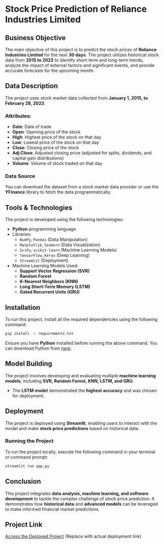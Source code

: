 

# Stock Price Prediction of Reliance Industries Limited

## Business Objective
The main objective of this project is to predict the stock prices of **Reliance Industries Limited** for the next **30 days**. The project utilizes historical stock data from **2015 to 2022** to identify short-term and long-term trends, analyze the impact of external factors and significant events, and provide accurate forecasts for the upcoming month.

## Data Description
The project uses stock market data collected from **January 1, 2015, to February 28, 2023**.

### Attributes:
- **Date**: Date of trade
- **Open**: Opening price of the stock
- **High**: Highest price of the stock on that day
- **Low**: Lowest price of the stock on that day
- **Close**: Closing price of the stock
- **Adj Close**: Adjusted closing price (adjusted for splits, dividends, and capital gain distributions)
- **Volume**: Volume of stock traded on that day

### Data Source
You can download the dataset from a stock market data provider or use the **YFinance** library to fetch the data programmatically.

## Tools & Technologies
The project is developed using the following technologies:
- **Python** programming language
- Libraries:
  - `NumPy`, `Pandas` (Data Manipulation)
  - `Matplotlib`, `Seaborn` (Data Visualization)
  - `SciPy`, `scikit-learn` (Machine Learning Models)
  - `TensorFlow`, `Keras` (Deep Learning)
  - `Streamlit` (Deployment)
- Machine Learning Models Used:
  - **Support Vector Regression (SVR)**
  - **Random Forest**
  - **K-Nearest Neighbors (KNN)**
  - **Long Short-Term Memory (LSTM)**
  - **Gated Recurrent Units (GRU)**

## Installation
To run this project, install all the required dependencies using the following command:
```sh
pip install -r requirements.txt
```
Ensure you have **Python** installed before running the above command. You can download Python from [here](https://www.python.org/downloads/).

## Model Building
The project involves developing and evaluating multiple **machine learning models**, including **SVR, Random Forest, KNN, LSTM, and GRU**.
- The **LSTM model** demonstrated the **highest accuracy** and was chosen for deployment.

## Deployment
The project is deployed using **Streamlit**, enabling users to interact with the model and make **stock price predictions** based on historical data.

### Running the Project
To run the project locally, execute the following command in your terminal or command prompt:
```sh
streamlit run app.py
```

## Conclusion
This project integrates **data analysis, machine learning, and software development** to tackle the complex challenge of stock price prediction. It demonstrates how **historical data** and **advanced models** can be leveraged to make informed financial market predictions.

## Project Link
[Access the Deployed Project](#) (Replace with actual deployment link)

